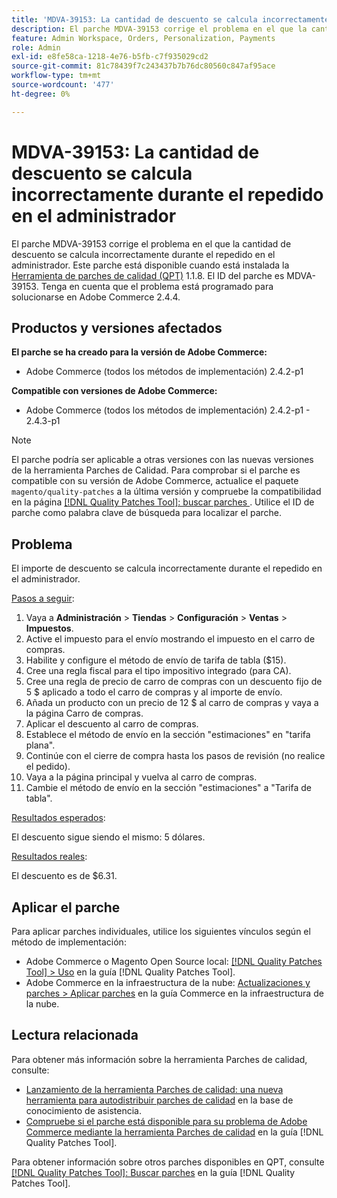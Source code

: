 ```yaml
---
title: 'MDVA-39153: La cantidad de descuento se calcula incorrectamente durante el repedido en el administrador'
description: El parche MDVA-39153 corrige el problema en el que la cantidad de descuento se calcula incorrectamente durante el repedido en el administrador. Este parche está disponible cuando está instalada la [Quality Patches Tool (QPT)](https://experienceleague.adobe.com/en/docs/commerce-knowledge-base/kb/announcements/commerce-announcements/magento-quality-patches-released-new-tool-to-self-serve-quality-patches) 1.1.8. El ID del parche es MDVA-39153. Tenga en cuenta que el problema está programado para solucionarse en Adobe Commerce 2.4.4.
feature: Admin Workspace, Orders, Personalization, Payments
role: Admin
exl-id: e8fe58ca-1218-4e76-b5fb-c7f935029cd2
source-git-commit: 81c78439f7c243437b7b76dc80560c847af95ace
workflow-type: tm+mt
source-wordcount: '477'
ht-degree: 0%

---
```


# MDVA-39153: La cantidad de descuento se calcula incorrectamente durante el repedido en el administrador

El parche MDVA-39153 corrige el problema en el que la cantidad de descuento se calcula incorrectamente durante el repedido en el administrador. Este parche está disponible cuando está instalada la [Herramienta de parches de calidad (QPT)](https://experienceleague.adobe.com/en/docs/commerce-knowledge-base/kb/announcements/commerce-announcements/magento-quality-patches-released-new-tool-to-self-serve-quality-patches) 1.1.8. El ID del parche es MDVA-39153. Tenga en cuenta que el problema está programado para solucionarse en Adobe Commerce 2.4.4.

## Productos y versiones afectados

**El parche se ha creado para la versión de Adobe Commerce:**

* Adobe Commerce (todos los métodos de implementación) 2.4.2-p1

**Compatible con versiones de Adobe Commerce:**

* Adobe Commerce (todos los métodos de implementación) 2.4.2-p1 - 2.4.3-p1

>[!NOTE]
>
>El parche podría ser aplicable a otras versiones con las nuevas versiones de la herramienta Parches de Calidad. Para comprobar si el parche es compatible con su versión de Adobe Commerce, actualice el paquete `magento/quality-patches` a la última versión y compruebe la compatibilidad en la página [[!DNL Quality Patches Tool]: buscar parches ](https://experienceleague.adobe.com/en/docs/commerce-knowledge-base/kb/announcements/commerce-announcements/magento-quality-patches-released-new-tool-to-self-serve-quality-patches). Utilice el ID de parche como palabra clave de búsqueda para localizar el parche.

## Problema

El importe de descuento se calcula incorrectamente durante el repedido en el administrador.

<u>Pasos a seguir</u>:

1. Vaya a **Administración** > **Tiendas** > **Configuración** > **Ventas** > **Impuestos**.
1. Active el impuesto para el envío mostrando el impuesto en el carro de compras.
1. Habilite y configure el método de envío de tarifa de tabla ($15).
1. Cree una regla fiscal para el tipo impositivo integrado (para CA).
1. Cree una regla de precio de carro de compras con un descuento fijo de 5 $ aplicado a todo el carro de compras y al importe de envío.
1. Añada un producto con un precio de 12 $ al carro de compras y vaya a la página Carro de compras.
1. Aplicar el descuento al carro de compras.
1. Establece el método de envío en la sección &quot;estimaciones&quot; en &quot;tarifa plana&quot;.
1. Continúe con el cierre de compra hasta los pasos de revisión (no realice el pedido).
1. Vaya a la página principal y vuelva al carro de compras.
1. Cambie el método de envío en la sección &quot;estimaciones&quot; a &quot;Tarifa de tabla&quot;.

<u>Resultados esperados</u>:

El descuento sigue siendo el mismo: 5 dólares.

<u>Resultados reales</u>:

El descuento es de $6.31.

## Aplicar el parche

Para aplicar parches individuales, utilice los siguientes vínculos según el método de implementación:

* Adobe Commerce o Magento Open Source local: [[!DNL Quality Patches Tool] > Uso](/help/tools/quality-patches-tool/usage.md) en la guía [!DNL Quality Patches Tool].
* Adobe Commerce en la infraestructura de la nube: [Actualizaciones y parches > Aplicar parches](https://experienceleague.adobe.com/docs/commerce-cloud-service/user-guide/develop/upgrade/apply-patches.html) en la guía Commerce en la infraestructura de la nube.

## Lectura relacionada

Para obtener más información sobre la herramienta Parches de calidad, consulte:

* [Lanzamiento de la herramienta Parches de calidad: una nueva herramienta para autodistribuir parches de calidad](https://experienceleague.adobe.com/en/docs/commerce-knowledge-base/kb/announcements/commerce-announcements/magento-quality-patches-released-new-tool-to-self-serve-quality-patches) en la base de conocimiento de asistencia.
* [Compruebe si el parche está disponible para su problema de Adobe Commerce mediante la herramienta Parches de calidad](/help/tools/quality-patches-tool/patches-available-in-qpt/check-patch-for-magento-issue-with-magento-quality-patches.md) en la guía [!DNL Quality Patches Tool].

Para obtener información sobre otros parches disponibles en QPT, consulte [[!DNL Quality Patches Tool]: Buscar parches](https://experienceleague.adobe.com/tools/commerce-quality-patches/index.html) en la guía [!DNL Quality Patches Tool].
